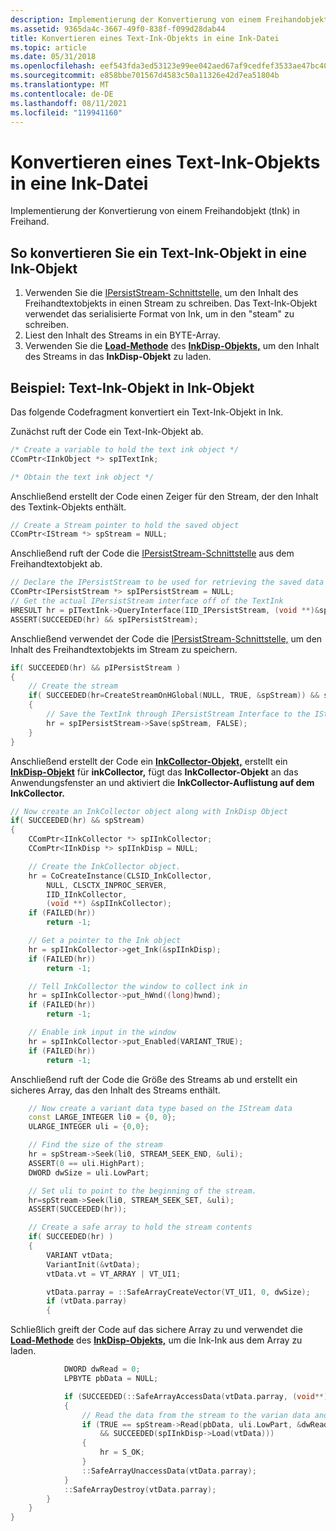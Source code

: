 ```yaml
---
description: Implementierung der Konvertierung von einem Freihandobjekt (tInk) in Freihand.
ms.assetid: 9365da4c-3667-49f0-838f-f099d28dab44
title: Konvertieren eines Text-Ink-Objekts in eine Ink-Datei
ms.topic: article
ms.date: 05/31/2018
ms.openlocfilehash: eef543fda3ed53123e99ee042aed67af9cedfef3533ae47bc40d8dd284a73675
ms.sourcegitcommit: e858bbe701567d4583c50a11326e42d7ea51804b
ms.translationtype: MT
ms.contentlocale: de-DE
ms.lasthandoff: 08/11/2021
ms.locfileid: "119941160"
---
```

# <a name="converting-a-text-ink-object-to-ink"></a>Konvertieren eines Text-Ink-Objekts in eine Ink-Datei

Implementierung der Konvertierung von einem Freihandobjekt (tInk) in Freihand.

## <a name="to-convert-from-a-text-ink-object-to-ink"></a>So konvertieren Sie ein Text-Ink-Objekt in eine Ink-Objekt

1.  Verwenden Sie die [IPersistStream-Schnittstelle,](/windows/win32/api/objidl/nn-objidl-ipersiststream) um den Inhalt des Freihandtextobjekts in einen Stream zu schreiben. Das Text-Ink-Objekt verwendet das serialisierte Format von Ink, um in den "steam" zu schreiben.
2.  Liest den Inhalt des Streams in ein BYTE-Array.
3.  Verwenden Sie die [**Load-Methode**](/windows/desktop/api/msinkaut/nf-msinkaut-iinkdisp-load) des [**InkDisp-Objekts,**](inkdisp-class.md) um den Inhalt des Streams in das **InkDisp-Objekt** zu laden.

## <a name="text-ink-object-to-ink-object-example"></a>Beispiel: Text-Ink-Objekt in Ink-Objekt

Das folgende Codefragment konvertiert ein Text-Ink-Objekt in Ink.

Zunächst ruft der Code ein Text-Ink-Objekt ab.


```C++
/* Create a variable to hold the text ink object */
CComPtr<IInkObject *> spITextInk;

/* Obtain the text ink object */
```



Anschließend erstellt der Code einen Zeiger für den Stream, der den Inhalt des Textink-Objekts enthält.


```C++
// Create a Stream pointer to hold the saved object
CComPtr<IStream *> spStream = NULL; 
```



Anschließend ruft der Code die [IPersistStream-Schnittstelle](/windows/win32/api/objidl/nn-objidl-ipersiststream) aus dem Freihandtextobjekt ab.


```C++
// Declare the IPersistStream to be used for retrieving the saved data from the text ink
CComPtr<IPersistStream *> spIPersistStream = NULL;
// Get the actual IPersistStream interface off of the TextInk
HRESULT hr = pITextInk->QueryInterface(IID_IPersistStream, (void **)&spIPersistStream);
ASSERT(SUCCEEDED(hr) && spIPersistStream);
```



Anschließend verwendet der Code die [IPersistStream-Schnittstelle,](/windows/win32/api/objidl/nn-objidl-ipersiststream) um den Inhalt des Freihandtextobjekts im Stream zu speichern.


```C++
if( SUCCEEDED(hr) && pIPersistStream )
{
    // Create the stream 
    if( SUCCEEDED(hr=CreateStreamOnHGlobal(NULL, TRUE, &spStream)) && spStream )
    {
        // Save the TextInk through IPersistStream Interface to the IStream
        hr = spIPersistStream->Save(spStream, FALSE);
    }
}
```



Anschließend erstellt der Code ein [**InkCollector-Objekt,**](inkcollector-class.md) erstellt ein [**InkDisp-Objekt**](inkdisp-class.md) für **inkCollector,** fügt das **InkCollector-Objekt** an das Anwendungsfenster an und aktiviert die **InkCollector-Auflistung auf dem InkCollector.**


```C++
// Now create an InkCollector object along with InkDisp Object
if( SUCCEEDED(hr) && spStream)
{
    CComPtr<IInkCollector *> spIInkCollector;
    CComPtr<IInkDisp *> spIInkDisp = NULL;

    // Create the InkCollector object.
    hr = CoCreateInstance(CLSID_InkCollector, 
        NULL, CLSCTX_INPROC_SERVER, 
        IID_IInkCollector, 
        (void **) &spIInkCollector);
    if (FAILED(hr)) 
        return -1;

    // Get a pointer to the Ink object
    hr = spIInkCollector->get_Ink(&spIInkDisp);
    if (FAILED(hr)) 
        return -1;

    // Tell InkCollector the window to collect ink in
    hr = spIInkCollector->put_hWnd((long)hwnd);
    if (FAILED(hr)) 
        return -1;

    // Enable ink input in the window
    hr = spIInkCollector->put_Enabled(VARIANT_TRUE);
    if (FAILED(hr)) 
        return -1;
```



Anschließend ruft der Code die Größe des Streams ab und erstellt ein sicheres Array, das den Inhalt des Streams enthält.


```C++
    // Now create a variant data type based on the IStream data
    const LARGE_INTEGER li0 = {0, 0};
    ULARGE_INTEGER uli = {0,0};

    // Find the size of the stream
    hr = spStream->Seek(li0, STREAM_SEEK_END, &uli);
    ASSERT(0 == uli.HighPart);
    DWORD dwSize = uli.LowPart;

    // Set uli to point to the beginning of the stream.
    hr=spStream->Seek(li0, STREAM_SEEK_SET, &uli);
    ASSERT(SUCCEEDED(hr));

    // Create a safe array to hold the stream contents
    if( SUCCEEDED(hr) )
    {
        VARIANT vtData;
        VariantInit(&vtData);
        vtData.vt = VT_ARRAY | VT_UI1;

        vtData.parray = ::SafeArrayCreateVector(VT_UI1, 0, dwSize);
        if (vtData.parray)
        {
```



Schließlich greift der Code auf das sichere Array zu und verwendet die [**Load-Methode**](/windows/desktop/api/msinkaut/nf-msinkaut-iinkdisp-load) des [**InkDisp-Objekts,**](inkdisp-class.md) um die Ink-Ink aus dem Array zu laden.


```C++
            DWORD dwRead = 0;
            LPBYTE pbData = NULL; 

            if (SUCCEEDED(::SafeArrayAccessData(vtData.parray, (void**)&pbData)))
            {
                // Read the data from the stream to the varian data and load that into an InkDisp object
                if (TRUE == spStream->Read(pbData, uli.LowPart, &dwRead)
                    && SUCCEEDED(spIInkDisp->Load(vtData)))
                {
                    hr = S_OK;
                }
                ::SafeArrayUnaccessData(vtData.parray);
            }
            ::SafeArrayDestroy(vtData.parray);
        }
    }
}
```



 

 
